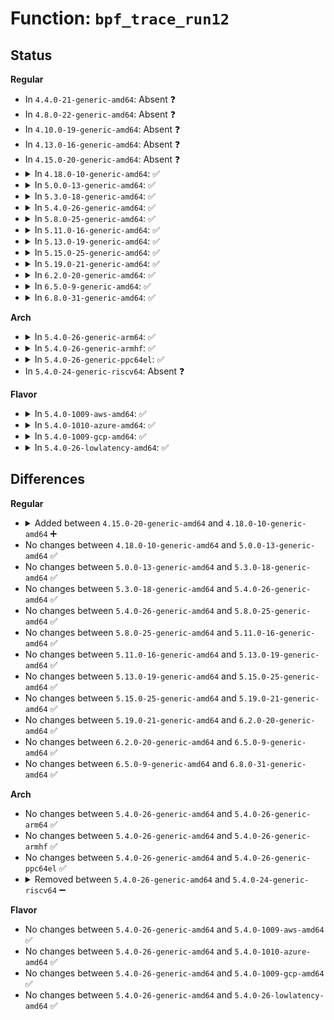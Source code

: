 # Function: <code>bpf_trace_run12</code>

## Status
<b>Regular</b>
<ul>
<li>
In <code>4.4.0-21-generic-amd64</code>: Absent ❓
</li>
<li>
In <code>4.8.0-22-generic-amd64</code>: Absent ❓
</li>
<li>
In <code>4.10.0-19-generic-amd64</code>: Absent ❓
</li>
<li>
In <code>4.13.0-16-generic-amd64</code>: Absent ❓
</li>
<li>
In <code>4.15.0-20-generic-amd64</code>: Absent ❓
</li>
<li>
<details>
<summary>In <code>4.18.0-10-generic-amd64</code>: ✅</summary>

```c
void bpf_trace_run12(struct bpf_prog * prog, u64 arg0, u64 arg1, u64 arg2, u64 arg3, u64 arg4, u64 arg5, u64 arg6, u64 arg7, u64 arg8, u64 arg9, u64 arg10, u64 arg11)
```

```json
{
  "name": "bpf_trace_run12",
  "collision_type": "Unique Global",
  "inline_type": "No",
  "funcs": [
    {
      "addr": 18446744071580568576,
      "name": "bpf_trace_run12",
      "external": true,
      "loc": "kernel/trace/bpf_trace.c:1144",
      "file": "kernel/trace/bpf_trace.c",
      "inline": "seen, unknown",
      "caller_inline": [],
      "caller_func": [
        "fs/fs-writeback.c:__bpf_trace_balance_dirty_pages",
        "drivers/ras/ras.c:__bpf_trace_mc_event"
      ]
    }
  ],
  "symbols": [
    {
      "addr": 18446744071580568576,
      "name": "bpf_trace_run12",
      "section": ".text",
      "bind": "STB_GLOBAL",
      "size": 138
    }
  ]
}
```
</details>
</li>
<li>
<details>
<summary>In <code>5.0.0-13-generic-amd64</code>: ✅</summary>

```c
void bpf_trace_run12(struct bpf_prog * prog, u64 arg0, u64 arg1, u64 arg2, u64 arg3, u64 arg4, u64 arg5, u64 arg6, u64 arg7, u64 arg8, u64 arg9, u64 arg10, u64 arg11)
```

```json
{
  "name": "bpf_trace_run12",
  "collision_type": "Unique Global",
  "inline_type": "No",
  "funcs": [
    {
      "addr": 18446744071580626128,
      "name": "bpf_trace_run12",
      "external": true,
      "loc": "kernel/trace/bpf_trace.c:1189",
      "file": "kernel/trace/bpf_trace.c",
      "inline": "seen, unknown",
      "caller_inline": [],
      "caller_func": [
        "fs/fs-writeback.c:__bpf_trace_balance_dirty_pages",
        "drivers/ras/ras.c:__bpf_trace_mc_event"
      ]
    }
  ],
  "symbols": [
    {
      "addr": 18446744071580626128,
      "name": "bpf_trace_run12",
      "section": ".text",
      "bind": "STB_GLOBAL",
      "size": 138
    }
  ]
}
```
</details>
</li>
<li>
<details>
<summary>In <code>5.3.0-18-generic-amd64</code>: ✅</summary>

```c
void bpf_trace_run12(struct bpf_prog * prog, u64 arg0, u64 arg1, u64 arg2, u64 arg3, u64 arg4, u64 arg5, u64 arg6, u64 arg7, u64 arg8, u64 arg9, u64 arg10, u64 arg11)
```

```json
{
  "name": "bpf_trace_run12",
  "collision_type": "Unique Global",
  "inline_type": "No",
  "funcs": [
    {
      "addr": 18446744071580686736,
      "name": "bpf_trace_run12",
      "external": true,
      "loc": "kernel/trace/bpf_trace.c:1358",
      "file": "kernel/trace/bpf_trace.c",
      "inline": "seen, unknown",
      "caller_inline": [],
      "caller_func": [
        "fs/fs-writeback.c:__bpf_trace_balance_dirty_pages",
        "drivers/ras/ras.c:__bpf_trace_mc_event"
      ]
    }
  ],
  "symbols": [
    {
      "addr": 18446744071580686736,
      "name": "bpf_trace_run12",
      "section": ".text",
      "bind": "STB_GLOBAL",
      "size": 218
    }
  ]
}
```
</details>
</li>
<li>
<details>
<summary>In <code>5.4.0-26-generic-amd64</code>: ✅</summary>

```c
void bpf_trace_run12(struct bpf_prog * prog, u64 arg0, u64 arg1, u64 arg2, u64 arg3, u64 arg4, u64 arg5, u64 arg6, u64 arg7, u64 arg8, u64 arg9, u64 arg10, u64 arg11)
```

```json
{
  "name": "bpf_trace_run12",
  "collision_type": "Unique Global",
  "inline_type": "No",
  "funcs": [
    {
      "addr": 18446744071580733760,
      "name": "bpf_trace_run12",
      "external": true,
      "loc": "kernel/trace/bpf_trace.c:1382",
      "file": "kernel/trace/bpf_trace.c",
      "inline": "seen, unknown",
      "caller_inline": [],
      "caller_func": [
        "fs/fs-writeback.c:__bpf_trace_balance_dirty_pages",
        "drivers/ras/ras.c:__bpf_trace_mc_event"
      ]
    }
  ],
  "symbols": [
    {
      "addr": 18446744071580733760,
      "name": "bpf_trace_run12",
      "section": ".text",
      "bind": "STB_GLOBAL",
      "size": 218
    }
  ]
}
```
</details>
</li>
<li>
<details>
<summary>In <code>5.8.0-25-generic-amd64</code>: ✅</summary>

```c
void bpf_trace_run12(struct bpf_prog * prog, u64 arg0, u64 arg1, u64 arg2, u64 arg3, u64 arg4, u64 arg5, u64 arg6, u64 arg7, u64 arg8, u64 arg9, u64 arg10, u64 arg11)
```

```json
{
  "name": "bpf_trace_run12",
  "collision_type": "Unique Global",
  "inline_type": "No",
  "funcs": [
    {
      "addr": 18446744071580846800,
      "name": "bpf_trace_run12",
      "external": true,
      "loc": "kernel/trace/bpf_trace.c:1876",
      "file": "kernel/trace/bpf_trace.c",
      "inline": "seen, unknown",
      "caller_inline": [],
      "caller_func": [
        "fs/fs-writeback.c:__bpf_trace_balance_dirty_pages",
        "drivers/ras/ras.c:__bpf_trace_mc_event"
      ]
    }
  ],
  "symbols": [
    {
      "addr": 18446744071580846800,
      "name": "bpf_trace_run12",
      "section": ".text",
      "bind": "STB_GLOBAL",
      "size": 218
    }
  ]
}
```
</details>
</li>
<li>
<details>
<summary>In <code>5.11.0-16-generic-amd64</code>: ✅</summary>

```c
void bpf_trace_run12(struct bpf_prog * prog, u64 arg0, u64 arg1, u64 arg2, u64 arg3, u64 arg4, u64 arg5, u64 arg6, u64 arg7, u64 arg8, u64 arg9, u64 arg10, u64 arg11)
```

```json
{
  "name": "bpf_trace_run12",
  "collision_type": "Unique Global",
  "inline_type": "No",
  "funcs": [
    {
      "addr": 18446744071580835536,
      "name": "bpf_trace_run12",
      "external": true,
      "loc": "kernel/trace/bpf_trace.c:2132",
      "file": "kernel/trace/bpf_trace.c",
      "inline": "seen, unknown",
      "caller_inline": [],
      "caller_func": [
        "fs/fs-writeback.c:__bpf_trace_balance_dirty_pages",
        "drivers/ras/ras.c:__bpf_trace_mc_event"
      ]
    }
  ],
  "symbols": [
    {
      "addr": 18446744071580835536,
      "name": "bpf_trace_run12",
      "section": ".text",
      "bind": "STB_GLOBAL",
      "size": 223
    }
  ]
}
```
</details>
</li>
<li>
<details>
<summary>In <code>5.13.0-19-generic-amd64</code>: ✅</summary>

```c
void bpf_trace_run12(struct bpf_prog * prog, u64 arg0, u64 arg1, u64 arg2, u64 arg3, u64 arg4, u64 arg5, u64 arg6, u64 arg7, u64 arg8, u64 arg9, u64 arg10, u64 arg11)
```

```json
{
  "name": "bpf_trace_run12",
  "collision_type": "Unique Global",
  "inline_type": "No",
  "funcs": [
    {
      "addr": 18446744071580841392,
      "name": "bpf_trace_run12",
      "external": true,
      "loc": "kernel/trace/bpf_trace.c:1828",
      "file": "kernel/trace/bpf_trace.c",
      "inline": "seen, unknown",
      "caller_inline": [],
      "caller_func": [
        "fs/fs-writeback.c:__bpf_trace_balance_dirty_pages",
        "drivers/ras/ras.c:__bpf_trace_mc_event"
      ]
    }
  ],
  "symbols": [
    {
      "addr": 18446744071580841392,
      "name": "bpf_trace_run12",
      "section": ".text",
      "bind": "STB_GLOBAL",
      "size": 216
    }
  ]
}
```
</details>
</li>
<li>
<details>
<summary>In <code>5.15.0-25-generic-amd64</code>: ✅</summary>

```c
void bpf_trace_run12(struct bpf_prog * prog, u64 arg0, u64 arg1, u64 arg2, u64 arg3, u64 arg4, u64 arg5, u64 arg6, u64 arg7, u64 arg8, u64 arg9, u64 arg10, u64 arg11)
```

```json
{
  "name": "bpf_trace_run12",
  "collision_type": "Unique Global",
  "inline_type": "No",
  "funcs": [
    {
      "addr": 18446744071581041200,
      "name": "bpf_trace_run12",
      "external": true,
      "loc": "kernel/trace/bpf_trace.c:1912",
      "file": "kernel/trace/bpf_trace.c",
      "inline": "seen, unknown",
      "caller_inline": [],
      "caller_func": [
        "fs/fs-writeback.c:__bpf_trace_balance_dirty_pages",
        "drivers/ras/ras.c:__bpf_trace_mc_event"
      ]
    }
  ],
  "symbols": [
    {
      "addr": 18446744071581041200,
      "name": "bpf_trace_run12",
      "section": ".text",
      "bind": "STB_GLOBAL",
      "size": 212
    }
  ]
}
```
</details>
</li>
<li>
<details>
<summary>In <code>5.19.0-21-generic-amd64</code>: ✅</summary>

```c
void bpf_trace_run12(struct bpf_prog * prog, u64 arg0, u64 arg1, u64 arg2, u64 arg3, u64 arg4, u64 arg5, u64 arg6, u64 arg7, u64 arg8, u64 arg9, u64 arg10, u64 arg11)
```

```json
{
  "name": "bpf_trace_run12",
  "collision_type": "Unique Global",
  "inline_type": "No",
  "funcs": [
    {
      "addr": 18446744071581301424,
      "name": "bpf_trace_run12",
      "external": true,
      "loc": "kernel/trace/bpf_trace.c:2093",
      "file": "kernel/trace/bpf_trace.c",
      "inline": "seen, unknown",
      "caller_inline": [],
      "caller_func": [
        "fs/fs-writeback.c:__bpf_trace_balance_dirty_pages",
        "drivers/ras/ras.c:__bpf_trace_mc_event"
      ]
    }
  ],
  "symbols": [
    {
      "addr": 18446744071581301424,
      "name": "bpf_trace_run12",
      "section": ".text",
      "bind": "STB_GLOBAL",
      "size": 237
    }
  ]
}
```
</details>
</li>
<li>
<details>
<summary>In <code>6.2.0-20-generic-amd64</code>: ✅</summary>

```c
void bpf_trace_run12(struct bpf_prog * prog, u64 arg0, u64 arg1, u64 arg2, u64 arg3, u64 arg4, u64 arg5, u64 arg6, u64 arg7, u64 arg8, u64 arg9, u64 arg10, u64 arg11)
```

```json
{
  "name": "bpf_trace_run12",
  "collision_type": "Unique Global",
  "inline_type": "No",
  "funcs": [
    {
      "addr": 18446744071581623616,
      "name": "bpf_trace_run12",
      "external": true,
      "loc": "kernel/trace/bpf_trace.c:2316",
      "file": "kernel/trace/bpf_trace.c",
      "inline": "seen, unknown",
      "caller_inline": [],
      "caller_func": [
        "fs/fs-writeback.c:__bpf_trace_balance_dirty_pages",
        "drivers/ras/ras.c:__bpf_trace_mc_event"
      ]
    }
  ],
  "symbols": [
    {
      "addr": 18446744071581623616,
      "name": "bpf_trace_run12",
      "section": ".text",
      "bind": "STB_GLOBAL",
      "size": 278
    }
  ]
}
```
</details>
</li>
<li>
<details>
<summary>In <code>6.5.0-9-generic-amd64</code>: ✅</summary>

```c
void bpf_trace_run12(struct bpf_prog * prog, u64 arg0, u64 arg1, u64 arg2, u64 arg3, u64 arg4, u64 arg5, u64 arg6, u64 arg7, u64 arg8, u64 arg9, u64 arg10, u64 arg11)
```

```json
{
  "name": "bpf_trace_run12",
  "collision_type": "Unique Global",
  "inline_type": "No",
  "funcs": [
    {
      "addr": 18446744071581763392,
      "name": "bpf_trace_run12",
      "external": true,
      "loc": "kernel/trace/bpf_trace.c:2325",
      "file": "kernel/trace/bpf_trace.c",
      "inline": "seen, unknown",
      "caller_inline": [],
      "caller_func": [
        "fs/fs-writeback.c:__bpf_trace_balance_dirty_pages",
        "drivers/ras/ras.c:__bpf_trace_mc_event"
      ]
    }
  ],
  "symbols": [
    {
      "addr": 18446744071581763392,
      "name": "bpf_trace_run12",
      "section": ".text",
      "bind": "STB_GLOBAL",
      "size": 278
    }
  ]
}
```
</details>
</li>
<li>
<details>
<summary>In <code>6.8.0-31-generic-amd64</code>: ✅</summary>

```c
void bpf_trace_run12(struct bpf_prog * prog, u64 arg0, u64 arg1, u64 arg2, u64 arg3, u64 arg4, u64 arg5, u64 arg6, u64 arg7, u64 arg8, u64 arg9, u64 arg10, u64 arg11)
```

```json
{
  "name": "bpf_trace_run12",
  "collision_type": "Unique Global",
  "inline_type": "No",
  "funcs": [
    {
      "addr": 18446744071581887744,
      "name": "bpf_trace_run12",
      "external": true,
      "loc": "kernel/trace/bpf_trace.c:2430",
      "file": "kernel/trace/bpf_trace.c",
      "inline": "seen, unknown",
      "caller_inline": [],
      "caller_func": [
        "fs/fs-writeback.c:__bpf_trace_balance_dirty_pages",
        "drivers/ras/ras.c:__bpf_trace_mc_event"
      ]
    }
  ],
  "symbols": [
    {
      "addr": 18446744071581887744,
      "name": "bpf_trace_run12",
      "section": ".text",
      "bind": "STB_GLOBAL",
      "size": 278
    }
  ]
}
```
</details>
</li>
</ul>
<b>Arch</b>
<ul>
<li>
<details>
<summary>In <code>5.4.0-26-generic-arm64</code>: ✅</summary>

```c
void bpf_trace_run12(struct bpf_prog * prog, u64 arg0, u64 arg1, u64 arg2, u64 arg3, u64 arg4, u64 arg5, u64 arg6, u64 arg7, u64 arg8, u64 arg9, u64 arg10, u64 arg11)
```

```json
{
  "name": "bpf_trace_run12",
  "collision_type": "Unique Global",
  "inline_type": "No",
  "funcs": [
    {
      "addr": 18446603336492041704,
      "name": "bpf_trace_run12",
      "external": true,
      "loc": "kernel/trace/bpf_trace.c:1382",
      "file": "kernel/trace/bpf_trace.c",
      "inline": "seen, unknown",
      "caller_inline": [],
      "caller_func": [
        "fs/fs-writeback.c:__bpf_trace_balance_dirty_pages",
        "drivers/ras/ras.c:__bpf_trace_mc_event"
      ]
    }
  ],
  "symbols": [
    {
      "addr": 18446603336492041704,
      "name": "bpf_trace_run12",
      "section": ".text",
      "bind": "STB_GLOBAL",
      "size": 212
    }
  ]
}
```
</details>
</li>
<li>
<details>
<summary>In <code>5.4.0-26-generic-armhf</code>: ✅</summary>

```c
void bpf_trace_run12(struct bpf_prog * prog, u64 arg0, u64 arg1, u64 arg2, u64 arg3, u64 arg4, u64 arg5, u64 arg6, u64 arg7, u64 arg8, u64 arg9, u64 arg10, u64 arg11)
```

```json
{
  "name": "bpf_trace_run12",
  "collision_type": "Unique Global",
  "inline_type": "No",
  "funcs": [
    {
      "addr": 3225942332,
      "name": "bpf_trace_run12",
      "external": true,
      "loc": "kernel/trace/bpf_trace.c:1382",
      "file": "kernel/trace/bpf_trace.c",
      "inline": "seen, unknown",
      "caller_inline": [],
      "caller_func": [
        "fs/fs-writeback.c:__bpf_trace_balance_dirty_pages",
        "drivers/ras/ras.c:__bpf_trace_mc_event"
      ]
    }
  ],
  "symbols": [
    {
      "addr": 3225942332,
      "name": "bpf_trace_run12",
      "section": ".text",
      "bind": "STB_GLOBAL",
      "size": 348
    }
  ]
}
```
</details>
</li>
<li>
<details>
<summary>In <code>5.4.0-26-generic-ppc64el</code>: ✅</summary>

```c
void bpf_trace_run12(struct bpf_prog * prog, u64 arg0, u64 arg1, u64 arg2, u64 arg3, u64 arg4, u64 arg5, u64 arg6, u64 arg7, u64 arg8, u64 arg9, u64 arg10, u64 arg11)
```

```json
{
  "name": "bpf_trace_run12",
  "collision_type": "Unique Global",
  "inline_type": "No",
  "funcs": [
    {
      "addr": 13835058055285212656,
      "name": "bpf_trace_run12",
      "external": true,
      "loc": "kernel/trace/bpf_trace.c:1382",
      "file": "kernel/trace/bpf_trace.c",
      "inline": "seen, unknown",
      "caller_inline": [],
      "caller_func": [
        "fs/fs-writeback.c:__bpf_trace_balance_dirty_pages",
        "drivers/ras/ras.c:__bpf_trace_mc_event"
      ]
    }
  ],
  "symbols": [
    {
      "addr": 13835058055285212656,
      "name": "bpf_trace_run12",
      "section": ".text",
      "bind": "STB_GLOBAL",
      "size": 292
    }
  ]
}
```
</details>
</li>
<li>
In <code>5.4.0-24-generic-riscv64</code>: Absent ❓
</li>
</ul>
<b>Flavor</b>
<ul>
<li>
<details>
<summary>In <code>5.4.0-1009-aws-amd64</code>: ✅</summary>

```c
void bpf_trace_run12(struct bpf_prog * prog, u64 arg0, u64 arg1, u64 arg2, u64 arg3, u64 arg4, u64 arg5, u64 arg6, u64 arg7, u64 arg8, u64 arg9, u64 arg10, u64 arg11)
```

```json
{
  "name": "bpf_trace_run12",
  "collision_type": "Unique Global",
  "inline_type": "No",
  "funcs": [
    {
      "addr": 18446744071580702560,
      "name": "bpf_trace_run12",
      "external": true,
      "loc": "kernel/trace/bpf_trace.c:1382",
      "file": "kernel/trace/bpf_trace.c",
      "inline": "seen, unknown",
      "caller_inline": [],
      "caller_func": [
        "fs/fs-writeback.c:__bpf_trace_balance_dirty_pages",
        "drivers/ras/ras.c:__bpf_trace_mc_event"
      ]
    }
  ],
  "symbols": [
    {
      "addr": 18446744071580702560,
      "name": "bpf_trace_run12",
      "section": ".text",
      "bind": "STB_GLOBAL",
      "size": 218
    }
  ]
}
```
</details>
</li>
<li>
<details>
<summary>In <code>5.4.0-1010-azure-amd64</code>: ✅</summary>

```c
void bpf_trace_run12(struct bpf_prog * prog, u64 arg0, u64 arg1, u64 arg2, u64 arg3, u64 arg4, u64 arg5, u64 arg6, u64 arg7, u64 arg8, u64 arg9, u64 arg10, u64 arg11)
```

```json
{
  "name": "bpf_trace_run12",
  "collision_type": "Unique Global",
  "inline_type": "No",
  "funcs": [
    {
      "addr": 18446744071580648768,
      "name": "bpf_trace_run12",
      "external": true,
      "loc": "kernel/trace/bpf_trace.c:1382",
      "file": "kernel/trace/bpf_trace.c",
      "inline": "seen, unknown",
      "caller_inline": [],
      "caller_func": [
        "fs/fs-writeback.c:__bpf_trace_balance_dirty_pages",
        "drivers/ras/ras.c:__bpf_trace_mc_event"
      ]
    }
  ],
  "symbols": [
    {
      "addr": 18446744071580648768,
      "name": "bpf_trace_run12",
      "section": ".text",
      "bind": "STB_GLOBAL",
      "size": 218
    }
  ]
}
```
</details>
</li>
<li>
<details>
<summary>In <code>5.4.0-1009-gcp-amd64</code>: ✅</summary>

```c
void bpf_trace_run12(struct bpf_prog * prog, u64 arg0, u64 arg1, u64 arg2, u64 arg3, u64 arg4, u64 arg5, u64 arg6, u64 arg7, u64 arg8, u64 arg9, u64 arg10, u64 arg11)
```

```json
{
  "name": "bpf_trace_run12",
  "collision_type": "Unique Global",
  "inline_type": "No",
  "funcs": [
    {
      "addr": 18446744071580693808,
      "name": "bpf_trace_run12",
      "external": true,
      "loc": "kernel/trace/bpf_trace.c:1382",
      "file": "kernel/trace/bpf_trace.c",
      "inline": "seen, unknown",
      "caller_inline": [],
      "caller_func": [
        "fs/fs-writeback.c:__bpf_trace_balance_dirty_pages",
        "drivers/ras/ras.c:__bpf_trace_mc_event"
      ]
    }
  ],
  "symbols": [
    {
      "addr": 18446744071580693808,
      "name": "bpf_trace_run12",
      "section": ".text",
      "bind": "STB_GLOBAL",
      "size": 218
    }
  ]
}
```
</details>
</li>
<li>
<details>
<summary>In <code>5.4.0-26-lowlatency-amd64</code>: ✅</summary>

```c
void bpf_trace_run12(struct bpf_prog * prog, u64 arg0, u64 arg1, u64 arg2, u64 arg3, u64 arg4, u64 arg5, u64 arg6, u64 arg7, u64 arg8, u64 arg9, u64 arg10, u64 arg11)
```

```json
{
  "name": "bpf_trace_run12",
  "collision_type": "Unique Global",
  "inline_type": "No",
  "funcs": [
    {
      "addr": 18446744071580749296,
      "name": "bpf_trace_run12",
      "external": true,
      "loc": "kernel/trace/bpf_trace.c:1382",
      "file": "kernel/trace/bpf_trace.c",
      "inline": "seen, unknown",
      "caller_inline": [],
      "caller_func": [
        "fs/fs-writeback.c:__bpf_trace_balance_dirty_pages",
        "drivers/ras/ras.c:__bpf_trace_mc_event"
      ]
    }
  ],
  "symbols": [
    {
      "addr": 18446744071580749296,
      "name": "bpf_trace_run12",
      "section": ".text",
      "bind": "STB_GLOBAL",
      "size": 251
    }
  ]
}
```
</details>
</li>
</ul>

## Differences
<b>Regular</b>
<ul>
<li>
<details>
<summary>Added between <code>4.15.0-20-generic-amd64</code> and <code>4.18.0-10-generic-amd64</code> ➕</summary>

```c
void bpf_trace_run12(struct bpf_prog * prog, u64 arg0, u64 arg1, u64 arg2, u64 arg3, u64 arg4, u64 arg5, u64 arg6, u64 arg7, u64 arg8, u64 arg9, u64 arg10, u64 arg11)
```
</details>
</li>
<li>
No changes between <code>4.18.0-10-generic-amd64</code> and <code>5.0.0-13-generic-amd64</code> ✅
</li>
<li>
No changes between <code>5.0.0-13-generic-amd64</code> and <code>5.3.0-18-generic-amd64</code> ✅
</li>
<li>
No changes between <code>5.3.0-18-generic-amd64</code> and <code>5.4.0-26-generic-amd64</code> ✅
</li>
<li>
No changes between <code>5.4.0-26-generic-amd64</code> and <code>5.8.0-25-generic-amd64</code> ✅
</li>
<li>
No changes between <code>5.8.0-25-generic-amd64</code> and <code>5.11.0-16-generic-amd64</code> ✅
</li>
<li>
No changes between <code>5.11.0-16-generic-amd64</code> and <code>5.13.0-19-generic-amd64</code> ✅
</li>
<li>
No changes between <code>5.13.0-19-generic-amd64</code> and <code>5.15.0-25-generic-amd64</code> ✅
</li>
<li>
No changes between <code>5.15.0-25-generic-amd64</code> and <code>5.19.0-21-generic-amd64</code> ✅
</li>
<li>
No changes between <code>5.19.0-21-generic-amd64</code> and <code>6.2.0-20-generic-amd64</code> ✅
</li>
<li>
No changes between <code>6.2.0-20-generic-amd64</code> and <code>6.5.0-9-generic-amd64</code> ✅
</li>
<li>
No changes between <code>6.5.0-9-generic-amd64</code> and <code>6.8.0-31-generic-amd64</code> ✅
</li>
</ul>
<b>Arch</b>
<ul>
<li>
No changes between <code>5.4.0-26-generic-amd64</code> and <code>5.4.0-26-generic-arm64</code> ✅
</li>
<li>
No changes between <code>5.4.0-26-generic-amd64</code> and <code>5.4.0-26-generic-armhf</code> ✅
</li>
<li>
No changes between <code>5.4.0-26-generic-amd64</code> and <code>5.4.0-26-generic-ppc64el</code> ✅
</li>
<li>
<details>
<summary>Removed between <code>5.4.0-26-generic-amd64</code> and <code>5.4.0-24-generic-riscv64</code> ➖</summary>

```c
void bpf_trace_run12(struct bpf_prog * prog, u64 arg0, u64 arg1, u64 arg2, u64 arg3, u64 arg4, u64 arg5, u64 arg6, u64 arg7, u64 arg8, u64 arg9, u64 arg10, u64 arg11)
```
</details>
</li>
</ul>
<b>Flavor</b>
<ul>
<li>
No changes between <code>5.4.0-26-generic-amd64</code> and <code>5.4.0-1009-aws-amd64</code> ✅
</li>
<li>
No changes between <code>5.4.0-26-generic-amd64</code> and <code>5.4.0-1010-azure-amd64</code> ✅
</li>
<li>
No changes between <code>5.4.0-26-generic-amd64</code> and <code>5.4.0-1009-gcp-amd64</code> ✅
</li>
<li>
No changes between <code>5.4.0-26-generic-amd64</code> and <code>5.4.0-26-lowlatency-amd64</code> ✅
</li>
</ul>

